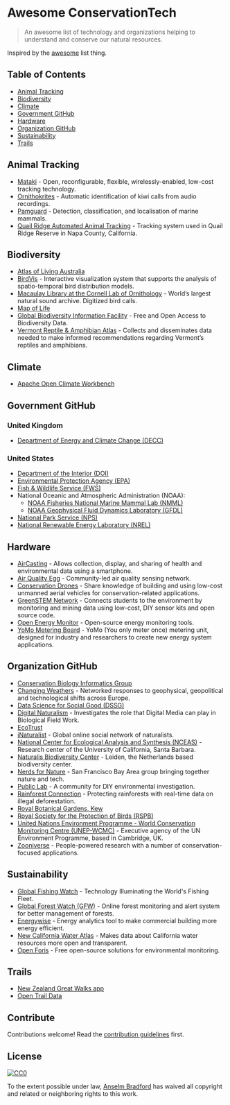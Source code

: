 # Awesome ConservationTech

> An awesome list of technology and organizations helping to understand and conserve our natural resources.

Inspired by the [awesome](https://github.com/sindresorhus/awesome) list thing.

## Table of Contents

- [Animal Tracking](#animal-tracking)
- [Biodiversity](#biodiversity)
- [Climate](#climate)
- [Government GitHub](#government-github)
- [Hardware](#hardware)
- [Organization GitHub](#organization-github)
- [Sustainability](#sustainability)
- [Trails](#trails)

## Animal Tracking
- [Mataki](http://mataki.org/) - Open, reconfigurable, flexible, wirelessly-enabled, low-cost tracking technology.
- [Ornithokrites](https://github.com/tracek/Ornithokrites) - Automatic identification of kiwi calls from audio recordings.
- [Pamguard](http://sourceforge.net/projects/pamguard/) - Detection, classification, and localisation of marine mammals.
- [Quail Ridge Automated Animal Tracking](https://github.com/QRAAT/QRAAT) - Tracking system used in Quail Ridge Reserve in Napa County, California.

## Biodiversity
- [Atlas of Living Australia](https://github.com/AtlasOfLivingAustralia/)
- [BirdVis](https://github.com/ViDA-NYU/birdvis) - Interactive visualization system that supports the analysis of spatio-temporal bird distribution models.
- [Macaulay Library at the Cornell Lab of Ornithology](https://github.com/MacaulayLibrary) - World’s largest natural sound archive. Digitized bird calls.
- [Map of Life](https://github.com/MapOfLife)
- [Global Biodiversity Information Facility](https://github.com/gbif) - Free and Open Access to Biodiversity Data.
- [Vermont Reptile & Amphibian Atlas](http://vtherpatlas.org/) - Collects and disseminates data needed to make informed recommendations regarding Vermont’s reptiles and amphibians.

## Climate
- [Apache Open Climate Workbench](https://github.com/apache/climate)

## Government GitHub
### United Kingdom
- [Department of Energy and Climate Change (DECC)](https://github.com/decc)

### United States
- [Department of the Interior (DOI)](https://github.com/usinterior)
- [Environmental Protection Agency (EPA)](https://github.com/usepa)
- [Fish & Wildlife Service (FWS)](https://github.com/USFWS)
- National Oceanic and Atmospheric Administration (NOAA):
  - [NOAA Fisheries National Marine Mammal Lab (NMML)](https://github.com/NMML)
  - [NOAA Geophysical Fluid Dynamics Laboratory (GFDL)](https://github.com/noaa-gfdl)
- [National Park Service (NPS)](https://github.com/nationalparkservice)
- [National Renewable Energy Laboratory (NREL)](https://github.com/NREL)

## Hardware
- [AirCasting](http://aircasting.org) - Allows collection, display, and sharing of health and environmental data using a smartphone.
- [Air Quality Egg](http://airqualityegg.com) - Community-led air quality sensing network.
- [Conservation Drones](http://conservationdrones.org) - Share knowledge of building and using low-cost unmanned aerial vehicles for conservation-related applications.
- [GreenSTEM Network](https://github.com/GreenSTEM-Network) - Connects students to the environment by monitoring and mining data using low-cost, DIY sensor kits and open source code.
- [Open Energy Monitor](https://github.com/openenergymonitor) - Open-source energy monitoring tools.
- [YoMo Metering Board](http://yomo.sourceforge.net/) - YoMo (You only meter once) metering unit, designed for industry and researchers to create new energy system applications.

## Organization GitHub
- [Conservation Biology Informatics Group](https://github.com/cbig)
- [Changing Weathers](http://www.changingweathers.net/en/episodes) - Networked responses to geophysical, geopolitical and technological shifts across Europe.
- [Data Science for Social Good (DSSG)](https://github.com/dssg)
- [Digital Naturalism](http://www.digitalnaturalism.org) - Investigates the role that Digital Media can play in Biological Field Work.
- [EcoTrust](https://github.com/Ecotrust)
- [iNaturalist](https://github.com/inaturalist/) - Global online social network of naturalists.
- [National Center for Ecological Analysis and Synthesis (NCEAS)](https://github.com/nceas) - Research center of the University of California, Santa Barbara.
- [Naturalis Biodiversity Center](https://github.com/naturalis) - Leiden, the Netherlands based biodiversity center.
- [Nerds for Nature](https://github.com/nerdsfornature) - San Francisco Bay Area group bringing together nature and tech.
- [Public Lab](https://github.com/publiclab) - A community for DIY environmental investigation.
- [Rainforest Connection](https://github.com/rfcx) - Protecting rainforests with real-time data on illegal deforestation.
- [Royal Botanical Gardens, Kew](https://github.com/RBGKew)
- [Royal Society for the Protection of Birds (RSPB)](https://github.com/RSPB)
- [United Nations Environment Programme - World Conservation Monitoring Centre (UNEP-WCMC)](https://github.com/unepwcmc) - Executive agency of the UN Environment Programme, based in Cambridge, UK.
- [Zooniverse](https://github.com/zooniverse) - People-powered research with a number of conservation-focused applications.

## Sustainability
- [Global Fishing Watch](https://github.com/GlobalFishingWatch) - Technology Illuminating the World's Fishing Fleet.
- [Global Forest Watch (GFW)](https://github.com/Vizzuality/gfw) -  Online forest monitoring and alert system for better management of forests.
- [Energywise](https://github.com/dssg/energywise) - Energy analytics tool to make commercial building more energy efficient.
- [New California Water Atlas](https://github.com/NewCaliforniaWaterAtlas) - Makes data about California water resources more open and transparent.
- [Open Foris](https://github.com/openforis) - Free open-source solutions for environmental monitoring.

## Trails
- [New Zealand Great Walks app](https://github.com/greatwalks)
- [Open Trail Data](https://github.com/opentraildata)


## Contribute

Contributions welcome! Read the [contribution guidelines](contributing.md) first.


## License

[![CC0](http://i.creativecommons.org/p/zero/1.0/88x31.png)](http://creativecommons.org/publicdomain/zero/1.0/)

To the extent possible under law, [Anselm Bradford](http://twitter.com/anselmbradford) has waived all copyright and related or neighboring rights to this work.
